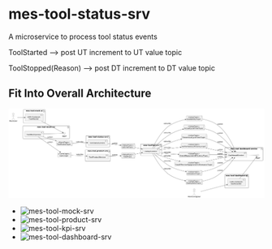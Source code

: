 # mes-tool-status-srv
A microservice to process tool status events

ToolStarted --> post UT increment to UT value topic

ToolStopped(Reason) --> post DT increment to DT value topic

## Fit Into Overall Architecture
![Overall Architecture](mes-deploy.png)

* ![mes-tool-mock-srv](https://github.com/onouv/mes-tool-mock-srv)
* ![mes-tool-product-srv](https://github.com/onouv/mes-tool-product-srv)
* ![mes-tool-kpi-srv](https://github.com/onouv/mes-tool-kpi-srv)
* ![mes-tool-dashboard-srv](https://github.com/onouv/mes-tool-dashboard-srv)
